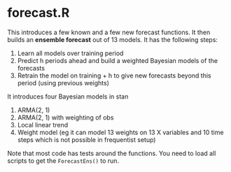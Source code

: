 # forecast.R
This introduces a few known and a few new forecast functions. It then builds an **ensemble forecast** out of 13 models. It has the following steps:
1. Learn all models over training period
2. Predict h periods ahead and build a weighted Bayesian models of the forecasts
3. Retrain the model on training + h to give new forecasts beyond this period (using previous weights)

It introduces four Bayesian models in stan
1. ARMA(2, 1)
2. ARMA(2, 1) with weighting of obs
3. Local linear trend
4. Weight model (eg it can model 13 weights on 13 X variables and 10 time steps which is not possible in frequentist setup)

Note that most code has tests around the functions. You need to load all scripts to get the `ForecastEns()` to run.

